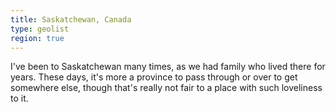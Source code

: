 ```yaml
---
title: Saskatchewan, Canada
type: geolist
region: true
---
```

I've been to Saskatchewan many times, as we had family who lived there for years. These days, it's more a province to pass through or over to get somewhere else, though that's really not fair to a place with such loveliness to it.